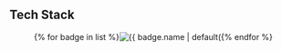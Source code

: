 ## Tech Stack
<div align="center">
{% for badge in list %}<img src="{{ badge.url }}" alt="{{ badge.name | default("badge") }}"/>{% endfor %}
</div>